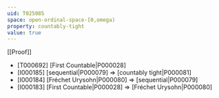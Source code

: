 ```yaml
---
uid: T025085
space: open-ordinal-space-[0,omega)
property: countably-tight
value: true
---
```

[[Proof]]

* [T000692] [First Countable|P000028]
* [I000185] [sequential|P000079] => [countably tight|P000081]
* [I000184] [Fréchet Urysohn|P000080] => [sequential|P000079]
* [I000183] [First Countable|P000028] => [Fréchet Urysohn|P000080]


